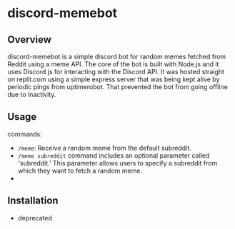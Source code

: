 # discord-memebot

## Overview
discord-memebot is a simple discord bot for random memes fetched from Reddit using a meme API. The core of the bot is built with Node.js and it uses Discord.js for interacting with the Discord API.
It was hosted straight on replit.com using a simple express server that was being kept alive by periodic pings from uptimerobot. That prevented the bot from going offline due to inactivity.

## Usage
commands:
- `/meme`: Receive a random meme from the default subreddit.
- `/meme subreddit` command includes an optional parameter called 'subreddit.' This parameter allows users to specify a subreddit from which they want to fetch a random meme.
- 
## Installation 
- deprecated
